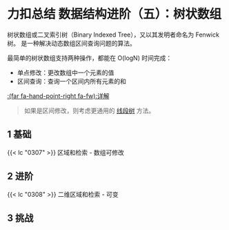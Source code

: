 # 力扣总结 数据结构进阶（五）：树状数组


树状数组或二叉索引树（Binary Indexed Tree），又以其发明者命名为 Fenwick 树。
是一种解决动态数组区间查询问题的算法。

最简单的树状数组支持两种操作，都能在 O(logN) 时间完成：
- 单点修改：更改数组中一个元素的值
- 区间查询：查询一个区间内所有元素的和

[:(far fa-hand-point-right fa-fw):详解](//zhuanlan.zhihu.com/p/93795692)

> 如果是区间修改，则考虑更通用的 [线段树](/algorithm-segment_tree) 方法。


## 1 基础

{{< lc "0307" >}} 区域和检索 - 数组可修改

## 2 进阶

{{< lc "0308" >}} 二维区域和检索 - 可变

## 3 挑战


